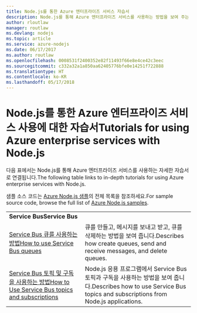 ```yaml
---
title: Node.js를 통한 Azure 엔터프라이즈 서비스 자습서
description: Node.js를 통해 Azure 엔터프라이즈 서비스를 사용하는 방법을 보여 주는 자습서입니다.
author: rloutlaw
manager: routlaw
ms.devlang: nodejs
ms.topic: article
ms.service: azure-nodejs
ms.date: 06/17/2017
ms.author: routlaw
ms.openlocfilehash: 0008531f2400352e82f11493f66e8e4ce42c3eec
ms.sourcegitcommit: c332a32a1a850aa62405776bfe0e14251f722888
ms.translationtype: HT
ms.contentlocale: ko-KR
ms.lasthandoff: 05/17/2018
---
```

# <a name="tutorials-for-using-azure-enterprise-services-with-nodejs"></a><span data-ttu-id="73798-103">Node.js를 통한 Azure 엔터프라이즈 서비스 사용에 대한 자습서</span><span class="sxs-lookup"><span data-stu-id="73798-103">Tutorials for using Azure enterprise services with Node.js</span></span>

<span data-ttu-id="73798-104">다음 표에서는 Node.js를 통해 Azure 엔터프라이즈 서비스를 사용하는 자세한 자습서로 연결됩니다.</span><span class="sxs-lookup"><span data-stu-id="73798-104">The following table links to in-depth tutorials for using Azure enterprise services with Node.js.</span></span>

<span data-ttu-id="73798-105">샘플 소스 코드는 [Azure Node.js 샘플](https://azure.microsoft.com/resources/samples/?term=nodejs)의 전체 목록을 참조하세요.</span><span class="sxs-lookup"><span data-stu-id="73798-105">For sample source code, browse the full list of [Azure Node.js samples](https://azure.microsoft.com/resources/samples/?term=nodejs).</span></span>

| | |
|---|---|
| <span data-ttu-id="73798-106">**Service Bus**</span><span class="sxs-lookup"><span data-stu-id="73798-106">**Service Bus**</span></span> ||
| [<span data-ttu-id="73798-107">Service Bus 큐를 사용하는 방법</span><span class="sxs-lookup"><span data-stu-id="73798-107">How to use Service Bus queues</span></span>](http://docs.microsoft.com/azure/service-bus-messaging/service-bus-nodejs-how-to-use-queues?toc=/azure/node/toc.json&bc=/azure/node/toc.json) | <span data-ttu-id="73798-108">큐를 만들고, 메시지를 보내고 받고, 큐를 삭제하는 방법을 보여 줍니다.</span><span class="sxs-lookup"><span data-stu-id="73798-108">Describes how create queues, send and receive messages, and delete queues.</span></span> |
| [<span data-ttu-id="73798-109">Service Bus 토픽 및 구독을 사용하는 방법</span><span class="sxs-lookup"><span data-stu-id="73798-109">How to Use Service Bus topics and subscriptions</span></span>](http://docs.microsoft.com/azure/service-bus-messaging/service-bus-nodejs-how-to-use-topics-subscriptions?toc=/azure/node/toc.json&bc=/azure/node/toc.json) | <span data-ttu-id="73798-110">Node.js 응용 프로그램에서 Service Bus 토픽과 구독을 사용하는 방법을 보여 줍니다.</span><span class="sxs-lookup"><span data-stu-id="73798-110">Describes how to use Service Bus topics and subscriptions from Node.js applications.</span></span> |
